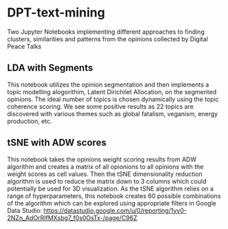 # DPT-text-mining
Two Jupyter Notebooks implementing different approaches to finding clusters, similarities and patterns from the opinions collected by Digital Peace Talks

## LDA with Segments
This notebook utilizes the opinion segmentation and then implements a topic modelling alogorithim, Latent Dirichilet Allocation, on the segmented opinions. The ideal number of topics is chosen dynamically using the topic coherence scoring. We see some positive results as 22 topics are discovered with various themes such as global fatalism, veganism, energy production, etc.

## tSNE with ADW scores
This notebook takes the opinions weight scoring results from ADW algorithm and creates a matrix of all opionions to all opinions with the weight scores as cell values. Then the tSNE dimensionality reduction algorithm is used to reduce the matrix down to 3 columns which could potentially be used for 3D visualization. As the tSNE algorithm relies on a range of hyperparameters, this notebook creates 60 possible combinations of the algorithm which can be explored using appropriate filters in Google Data Studio: https://datastudio.google.com/u/0/reporting/1yv0-2NZn_AdOrRIfMXsbg7_f0s0OsTx-/page/C96Z

